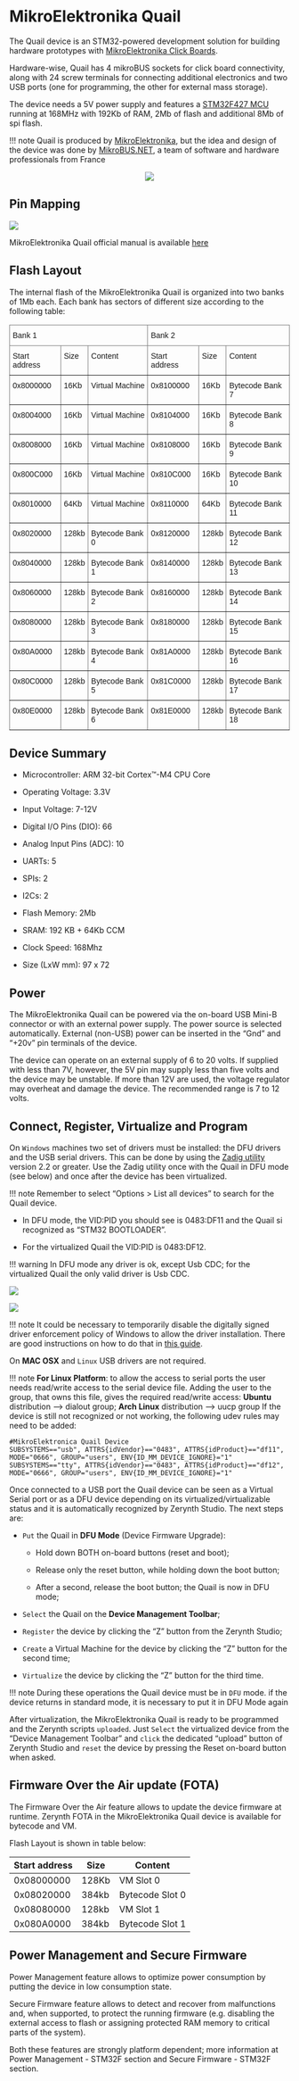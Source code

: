 # MikroElektronika Quail

The Quail device is an STM32-powered development solution for building hardware prototypes with [MikroElektronika Click Boards](https://shop.mikroe.com/click).

Hardware-wise, Quail has 4 mikroBUS sockets for click board connectivity, along with 24 screw terminals for connecting additional electronics and two USB ports (one for programming, the other for external mass storage).

The device needs a 5V power supply and features a [STM32F427 MCU](http://www.st.com/content/ccc/resource/technical/document/datasheet/03/b4/b2/36/4c/72/49/29/DM00071990.pdf/files/DM00071990.pdf/jcr:content/translations/en.DM00071990.pdf) running at 168MHz with 192Kb of RAM, 2Mb of flash and additional 8Mb of spi flash.

!!! note
	Quail is produced by [MikroElektronika](http://www.mikroe.com/quail/), but the idea and design of the device was done by [MikroBUS.NET](https://mikrobusnet.org), a team of software and hardware professionals from France

<p style="text-align:center;"><img src="https://github.com/zerynth/docs/blob/test/docs/reference/boards/mikroe_quail/docs/img/quail_board.png?raw=true"></p>

## Pin Mapping

![](https://github.com/zerynth/docs/blob/test/docs/reference/boards/mikroe_quail/docs/img/Mikroelektronika_Quail.jpg?raw=true)

MikroElektronika Quail official manual is available [here](http://download.mikroe.com/documents/starter-boards/other/quail/quail-board-manual-v100.pdf)

## Flash Layout

The internal flash of the MikroElektronika Quail is organized into two banks of 1Mb each. Each bank has sectors of different size according to the following table:

<style type="text/css">
.tg  {border-collapse:collapse;border-spacing:0;}
.tg td{border-color:black;border-style:solid;border-width:1px;font-family:Arial, sans-serif;font-size:14px;
  overflow:hidden;padding:10px 5px;word-break:normal;}
.tg th{border-color:black;border-style:solid;border-width:1px;font-family:Arial, sans-serif;font-size:14px;
  font-weight:normal;overflow:hidden;padding:10px 5px;word-break:normal;}
.tg .tg-0pky{border-color:inherit;text-align:left;vertical-align:top}
</style>
<table class="tg">
<thead>
  <tr>
    <th class="tg-0pky" colspan="3">Bank 1</th>
    <th class="tg-0pky" colspan="3">Bank 2</th>
  </tr>
</thead>
<tbody>
  <tr>
    <td class="tg-0pky">Start address</td>
    <td class="tg-0pky">Size</td>
    <td class="tg-0pky">Content</td>
    <td class="tg-0pky">Start address</td>
    <td class="tg-0pky">Size</td>
    <td class="tg-0pky">Content</td>
  </tr>
  <tr>
    <td class="tg-0pky">0x8000000</td>
    <td class="tg-0pky">16Kb</td>
    <td class="tg-0pky">Virtual Machine</td>
    <td class="tg-0pky">0x8100000</td>
    <td class="tg-0pky">16Kb</td>
    <td class="tg-0pky">Bytecode Bank 7</td>
  </tr>
  <tr>
    <td class="tg-0pky">0x8004000</td>
    <td class="tg-0pky">16Kb</td>
    <td class="tg-0pky">Virtual Machine</td>
    <td class="tg-0pky">0x8104000</td>
    <td class="tg-0pky">16Kb</td>
    <td class="tg-0pky">Bytecode Bank 8</td>
  </tr>
  <tr>
    <td class="tg-0pky">0x8008000</td>
    <td class="tg-0pky">16Kb</td>
    <td class="tg-0pky">Virtual Machine</td>
    <td class="tg-0pky">0x8108000</td>
    <td class="tg-0pky">16Kb</td>
    <td class="tg-0pky">Bytecode Bank 9</td>
  </tr>
  <tr>
    <td class="tg-0pky">0x800C000</td>
    <td class="tg-0pky">16Kb</td>
    <td class="tg-0pky">Virtual Machine</td>
    <td class="tg-0pky">0x810C000</td>
    <td class="tg-0pky">16Kb</td>
    <td class="tg-0pky">Bytecode Bank 10</td>
  </tr>
  <tr>
    <td class="tg-0pky">0x8010000</td>
    <td class="tg-0pky">64Kb</td>
    <td class="tg-0pky">Virtual Machine</td>
    <td class="tg-0pky">0x8110000</td>
    <td class="tg-0pky">64Kb</td>
    <td class="tg-0pky">Bytecode Bank 11</td>
  </tr>
  <tr>
    <td class="tg-0pky">0x8020000</td>
    <td class="tg-0pky">128kb</td>
    <td class="tg-0pky">Bytecode Bank 0</td>
    <td class="tg-0pky">0x8120000</td>
    <td class="tg-0pky">128kb</td>
    <td class="tg-0pky">Bytecode Bank 12</td>
  </tr>
  <tr>
    <td class="tg-0pky">0x8040000</td>
    <td class="tg-0pky">128kb</td>
    <td class="tg-0pky">Bytecode Bank 1</td>
    <td class="tg-0pky">0x8140000</td>
    <td class="tg-0pky">128kb</td>
    <td class="tg-0pky">Bytecode Bank 13</td>
  </tr>
  <tr>
    <td class="tg-0pky">0x8060000</td>
    <td class="tg-0pky">128kb</td>
    <td class="tg-0pky">Bytecode Bank 2</td>
    <td class="tg-0pky">0x8160000</td>
    <td class="tg-0pky">128kb</td>
    <td class="tg-0pky">Bytecode Bank 14</td>
  </tr>
  <tr>
    <td class="tg-0pky">0x8080000</td>
    <td class="tg-0pky">128kb</td>
    <td class="tg-0pky">Bytecode Bank 3</td>
    <td class="tg-0pky">0x8180000</td>
    <td class="tg-0pky">128kb</td>
    <td class="tg-0pky">Bytecode Bank 15</td>
  </tr>
  <tr>
    <td class="tg-0pky">0x80A0000</td>
    <td class="tg-0pky">128kb</td>
    <td class="tg-0pky">Bytecode Bank 4</td>
    <td class="tg-0pky">0x81A0000</td>
    <td class="tg-0pky">128kb</td>
    <td class="tg-0pky">Bytecode Bank 16</td>
  </tr>
  <tr>
    <td class="tg-0pky">0x80C0000</td>
    <td class="tg-0pky">128kb</td>
    <td class="tg-0pky">Bytecode Bank 5</td>
    <td class="tg-0pky">0x81C0000</td>
    <td class="tg-0pky">128kb</td>
    <td class="tg-0pky">Bytecode Bank 17</td>
  </tr>
  <tr>
    <td class="tg-0pky">0x80E0000</td>
    <td class="tg-0pky">128kb</td>
    <td class="tg-0pky">Bytecode Bank 6</td>
    <td class="tg-0pky">0x81E0000</td>
    <td class="tg-0pky">128kb</td>
    <td class="tg-0pky">Bytecode Bank 18</td>
  </tr>
</tbody>
</table>

## Device Summary


* Microcontroller: ARM 32-bit Cortex™-M4 CPU Core


* Operating Voltage: 3.3V


* Input Voltage: 7-12V


* Digital I/O Pins (DIO): 66


* Analog Input Pins (ADC): 10


* UARTs: 5


* SPIs: 2


* I2Cs: 2


* Flash Memory: 2Mb


* SRAM: 192 KB + 64Kb CCM


* Clock Speed: 168Mhz


* Size (LxW mm): 97 x 72

## Power

The MikroElektronika Quail can be powered via the on-board USB Mini-B connector or with an external power supply. The power source is selected automatically.
External (non-USB) power can be inserted in the “Gnd” and “+20v” pin terminals of the device.

The device can operate on an external supply of 6 to 20 volts.
If supplied with less than 7V, however, the 5V pin may supply less than five volts and the device may be unstable. If more than 12V are used, the voltage regulator may overheat and damage the device. The recommended range is 7 to 12 volts.

## Connect, Register, Virtualize and Program

On ```Windows``` machines two set of drivers must be installed: the DFU drivers and the USB serial drivers. This can be done by using the [Zadig utility](http://zadig.akeo.ie/) version 2.2 or greater. Use the Zadig utility once with the Quail in DFU mode (see below) and once after the device has been virtualized.

!!! note
	Remember to select “Options > List all devices” to search for the Quail device.


* In DFU mode, the VID:PID you should see is 0483:DF11 and the Quail si recognized as “STM32 BOOTLOADER”.


* For the virtualized Quail the VID:PID is 0483:DF12.

!!! warning
	In DFU mode any driver is ok, except Usb CDC; for the virtualized Quail the only valid driver is Usb CDC.

![](https://github.com/zerynth/docs/blob/test/docs/reference/boards/mikroe_quail/docs/img/zadig_dfu.png?raw=true)


![](https://github.com/zerynth/docs/blob/test/docs/reference/boards/mikroe_quail/docs/img/zadig_usb.png?raw=true)

!!! note
	It could be necessary to temporarily disable the digitally signed driver enforcement policy of Windows to allow the driver installation. There are good instructions on how to do that in [this guide](http://www.howtogeek.com/167723/how-to-disable-driver-signature-verification-on-64-bit-windows-8.1-so-that-you-can-install-unsigned-drivers/).

On **MAC OSX** and ```Linux``` USB drivers are not required.

!!! note
	**For Linux Platform**: to allow the access to serial ports the user needs read/write access to the serial device file. Adding the user to the group, that owns this file, gives the required read/write access: **Ubuntu** distribution –> dialout group; **Arch Linux** distribution –> uucp group
If the device is still not recognized or not working, the following udev rules may need to be added:
```
#MikroElektronica Quail Device
SUBSYSTEMS=="usb", ATTRS{idVendor}=="0483", ATTRS{idProduct}=="df11", MODE="0666", GROUP="users", ENV{ID_MM_DEVICE_IGNORE}="1"
SUBSYSTEMS=="tty", ATTRS{idVendor}=="0483", ATTRS{idProduct}=="df12", MODE="0666", GROUP="users", ENV{ID_MM_DEVICE_IGNORE}="1"
```

Once connected to a USB port the Quail device can be seen as a Virtual Serial port or as a DFU device depending on its virtualized/virtualizable status and it is automatically recognized by Zerynth Studio. The next steps are:


* ```Put``` the Quail in **DFU Mode** (Device Firmware Upgrade):


    * Hold down BOTH on-board buttons (reset and boot);


    * Release only the reset button, while holding down the boot button;


    * After a second, release the boot button; the Quail is now in DFU mode;


* ```Select``` the Quail on the **Device Management Toolbar**;


* ```Register``` the device by clicking the “Z” button from the Zerynth Studio;


* ```Create``` a Virtual Machine for the device by clicking the “Z” button for the second time;


* ```Virtualize``` the device by clicking the “Z” button for the third time.

!!! note
	During these operations the Quail device must be in ```DFU``` mode. if the device returns in standard mode, it is necessary to put it in DFU Mode again

After virtualization, the MikroElektronika Quail is ready to be programmed and the  Zerynth scripts ```uploaded```. Just ```Select``` the virtualized device from the “Device Management Toolbar” and ```click``` the dedicated “upload” button of Zerynth Studio and ```reset``` the device by pressing the Reset on-board button when asked.

## Firmware Over the Air update (FOTA)

The Firmware Over the Air feature allows to update the device firmware at runtime. Zerynth FOTA in the MikroElektronika Quail device is available for bytecode and VM.

Flash Layout is shown in table below:

| Start address | Size  | Content         |
|---------------|-------|-----------------|
| 0x08000000    | 128Kb | VM Slot 0       |
| 0x08020000    | 384kb | Bytecode Slot 0 |
| 0x08080000    | 128kb | VM Slot 1       |
| 0x080A0000    | 384kb | Bytecode Slot 1 |

## Power Management and Secure Firmware

Power Management feature allows to optimize power consumption by putting the device in low consumption state.

Secure Firmware feature allows to detect and recover from malfunctions and, when supported, to protect the running firmware (e.g. disabling the external access to flash or assigning protected RAM memory to critical parts of the system).

Both these features are strongly platform dependent; more information at Power Management - STM32F section and Secure Firmware - STM32F section.
<!--stackedit_data:
eyJoaXN0b3J5IjpbMTg3MDY1NDYxNywtMTg2MzIxOTA3MSwxNT
cwMDQzOTQ5LC0xMjc5NjIxMDIyLDExMDEwNjI2MzZdfQ==
-->
